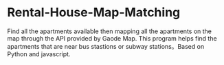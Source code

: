 # Rental-House-Map-Matching
Find all the apartments available then mapping all the apartments on the map through the API provided by Gaode Map. This program helps find the apartments that are near bus stastions or subway stations。Based on Python and javascript.
